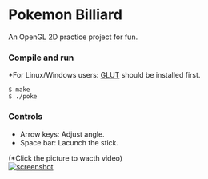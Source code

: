 # Pokemon Billiard

An OpenGL 2D practice project for fun.

### Compile and run

\*For Linux/Windows users: [GLUT](https://www.opengl.org/resources/libraries/glut/) should be installed first.

    $ make
    $ ./poke

### Controls

- Arrow keys: Adjust angle.
- Space bar: Lacunch the stick.

(*Click the picture to wacth video)<br>
[![screenshot](http://cfile25.uf.tistory.com/image/237D663756D94832308010)](https://youtu.be/0S6BUvz3zLk)

